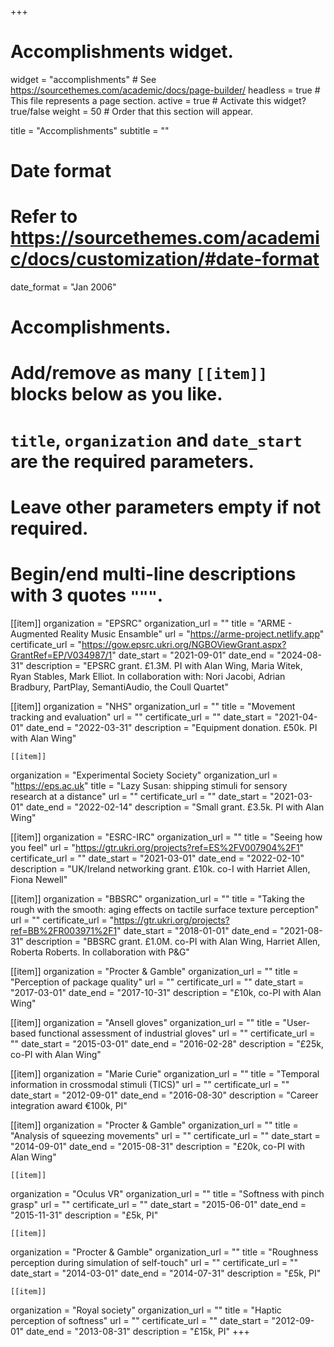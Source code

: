 +++
# Accomplishments widget.
widget = "accomplishments"  # See https://sourcethemes.com/academic/docs/page-builder/
headless = true  # This file represents a page section.
active = true  # Activate this widget? true/false
weight = 50  # Order that this section will appear.

title = "Accomplish&shy;ments"
subtitle = ""

# Date format
#   Refer to https://sourcethemes.com/academic/docs/customization/#date-format
date_format = "Jan 2006"

# Accomplishments.
#   Add/remove as many `[[item]]` blocks below as you like.
#   `title`, `organization` and `date_start` are the required parameters.
#   Leave other parameters empty if not required.
#   Begin/end multi-line descriptions with 3 quotes `"""`.

[[item]]
  organization = "EPSRC"
  organization_url = ""
  title = "ARME - Augmented Reality Music Ensamble"
  url = "https://arme-project.netlify.app"
  certificate_url = "https://gow.epsrc.ukri.org/NGBOViewGrant.aspx?GrantRef=EP/V034987/1"
  date_start = "2021-09-01"
  date_end = "2024-08-31"
  description = "EPSRC grant. £1.3M. PI with Alan Wing, Maria Witek, Ryan Stables, Mark Elliot. In collaboration with: Nori Jacobi, Adrian Bradbury, PartPlay, SemantiAudio, the Coull Quartet"


  [[item]]
  organization = "NHS"
  organization_url = ""
  title = "Movement tracking and evaluation"
  url = ""
  certificate_url = ""
  date_start = "2021-04-01"
  date_end = "2022-03-31"
  description = "Equipment donation. £50k. PI with Alan Wing"
  
    [[item]]
  organization = "Experimental Society Society"
  organization_url = "https://eps.ac.uk"
  title = "Lazy Susan: shipping stimuli for sensory research at a distance"
  url = ""
  certificate_url = ""
  date_start = "2021-03-01"
  date_end = "2022-02-14"
  description = "Small grant. £3.5k. PI with Alan Wing"
  
  
  
  
  [[item]]
  organization = "ESRC-IRC"
  organization_url = ""
  title = "Seeing how you feel"
  url = "https://gtr.ukri.org/projects?ref=ES%2FV007904%2F1"
  certificate_url = ""
  date_start = "2021-03-01"
  date_end = "2022-02-10"
  description = "UK/Ireland networking grant. £10k. co-I with Harriet Allen, Fiona Newell"
  
  
  [[item]]
  organization = "BBSRC"
  organization_url = ""
  title = "Taking the rough with the smooth: aging effects on tactile surface texture perception"
  url = ""
  certificate_url = "https://gtr.ukri.org/projects?ref=BB%2FR003971%2F1"
  date_start = "2018-01-01"
  date_end = "2021-08-31"
  description = "BBSRC grant. £1.0M. co-PI with Alan Wing, Harriet Allen, Roberta Roberts. In collaboration with P&G"





  [[item]]
  organization = "Procter & Gamble"
  organization_url = ""
  title = "Perception of package quality"
  url = ""
  certificate_url = ""
  date_start = "2017-03-01"
  date_end = "2017-10-31"
  description = "£10k, co-PI with Alan Wing"



  [[item]]
  organization = "Ansell gloves"
  organization_url = ""
  title = "User-based functional assessment of industrial gloves"
  url = ""
  certificate_url = ""
  date_start = "2015-03-01"
  date_end = "2016-02-28"
  description = "£25k, co-PI with Alan Wing"
  
  
  [[item]]
  organization = "Marie Curie"
  organization_url = ""
  title = "Temporal information in crossmodal stimuli (TICS)"
  url = ""
  certificate_url = ""
  date_start = "2012-09-01"
  date_end = "2016-08-30"
  description = "Career integration award €100k, PI"
  
  
  [[item]]
  organization = "Procter & Gamble"
  organization_url = ""
  title = "Analysis of squeezing movements"
  url = ""
  certificate_url = ""
  date_start = "2014-09-01"
  date_end = "2015-08-31"
  description = "£20k, co-PI with Alan Wing"
  
  
    [[item]]
  organization = "Oculus VR"
  organization_url = ""
  title = "Softness with pinch grasp"
  url = ""
  certificate_url = ""
  date_start = "2015-06-01"
  date_end = "2015-11-31"
  description = "£5k, PI"
  
    [[item]]
  organization = "Procter & Gamble"
  organization_url = ""
  title = "Roughness perception during simulation of self-touch"
  url = ""
  certificate_url = ""
  date_start = "2014-03-01"
  date_end = "2014-07-31"
  description = "£5k, PI"
  
  
  
    [[item]]
  organization = "Royal society"
  organization_url = ""
  title = "Haptic perception of softness"
  url = ""
  certificate_url = ""
  date_start = "2012-09-01"
  date_end = "2013-08-31"
  description = "£15k, PI"
+++



